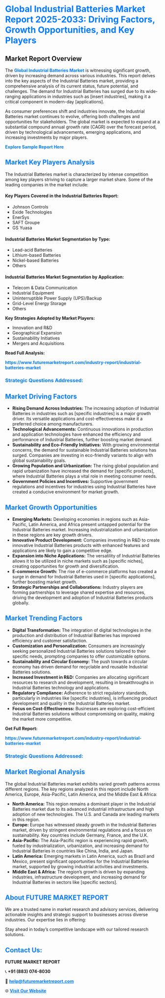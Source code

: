 <h1 style="color: #007BFF;">Global Industrial Batteries Market Report 2025-2033: Driving Factors, Growth Opportunities, and Key Players</h1>

<section id="overview">
<h2>Market Report Overview</h2>
<p>The <a href="https://www.futuremarketreport.com/industry-report/industrial-batteries-market" style="color: #007BFF; text-decoration: none;"><strong>Global Industrial Batteries Market</strong></a> is witnessing significant growth, driven by increasing demand across various industries. This report delves into the key aspects of the Industrial Batteries market, providing a comprehensive analysis of its current status, future potential, and challenges. The demand for Industrial Batteries has surged due to its wide-ranging applications in industries such as [insert industries], making it a critical component in modern-day [applications].</p>
<p>As consumer preferences shift and industries innovate, the Industrial Batteries market continues to evolve, offering both challenges and opportunities for stakeholders. The global market is expected to expand at a substantial compound annual growth rate (CAGR) over the forecast period, driven by technological advancements, emerging applications, and increasing investments by major players.</p>
</section>

<section id="overview">
<p><a href="https://www.futuremarketreport.com/request-sample/reportId=57476" style="color: #007BFF; text-decoration: none;"><strong>Explore Sample Report Here</strong></a></p>
</section>

<section id="key-players">
<h2 style="color: #007BFF;">Market Key Players Analysis</h2>
<p>The Industrial Batteries market is characterized by intense competition among key players striving to capture a larger market share. Some of the leading companies in the market include:</p>
<h4>Key Players Covered in the Industrial Batteries Report:</h4>
<ul><li>Johnson Controls</li><li>Exide Technologies</li><li>EnerSys</li><li>SAFT Groupe</li><li>GS Yuasa</li></ul>
<h4>Industrial Batteries Market Segmentation by Type:</h4>
<ul><li>Lead-acid Batteries</li><li>Lithium-based Batteries</li><li>Nickel-based Batteries</li><li>Others</li></ul>

<h4>Industrial Batteries Market Segmentation by Application:</h4>
<ul><li>Telecom &amp; Data Communication</li><li>Industrial Equipment</li><li>Uninterruptible Power Supply (UPS)/Backup</li><li>Grid-Level Energy Storage</li><li>Others</li></ul>
<p><strong>Key Strategies Adopted by Market Players:</strong></p>
<ul>
<li>Innovation and R&D</li>
<li>Geographical Expansion</li>
<li>Sustainability Initiatives</li>
<li>Mergers and Acquisitions</li>
</ul>
</section>

<section>
<p><strong>Read Full Analysis: </strong></p><a href="https://www.futuremarketreport.com/industry-report/industrial-batteries-market" style="color: #007BFF; text-decoration: none;"><strong>https://www.futuremarketreport.com/industry-report/industrial-batteries-market</strong></a>
<h3 style="color: #007BFF;">Strategic Questions Addressed:</h3>
</section>

<section id="driving-factors">
<h2 style="color: #007BFF;">Market Driving Factors</h2>
<ul>
<li><strong>Rising Demand Across Industries:</strong> The increasing adoption of Industrial Batteries in industries such as [specific industries] is a major growth driver. Its versatile applications and cost-effectiveness make it a preferred choice among manufacturers.</li>
<li><strong>Technological Advancements:</strong> Continuous innovations in production and application technologies have enhanced the efficiency and performance of Industrial Batteries, further boosting market demand.</li>
<li><strong>Sustainability and Eco-Friendly Initiatives:</strong> With growing environmental concerns, the demand for sustainable Industrial Batteries solutions has surged. Companies are investing in eco-friendly variants to align with global sustainability goals.</li>
<li><strong>Growing Population and Urbanization:</strong> The rising global population and rapid urbanization have increased the demand for [specific products], where Industrial Batteries plays a vital role in meeting consumer needs.</li>
<li><strong>Government Policies and Incentives:</strong> Supportive government regulations and incentives for industries using Industrial Batteries have created a conducive environment for market growth.</li>
</ul>
</section>

<section id="growth-opportunities">
<h2 style="color: #007BFF;">Market Growth Opportunities</h2>
<ul>
<li><strong>Emerging Markets:</strong> Developing economies in regions such as Asia-Pacific, Latin America, and Africa present untapped potential for the Industrial Batteries market. Increasing industrialization and urbanization in these regions are key growth drivers.</li>
<li><strong>Innovative Product Development:</strong> Companies investing in R&D to create innovative Industrial Batteries products with enhanced features and applications are likely to gain a competitive edge.</li>
<li><strong>Expansion into Niche Applications:</strong> The versatility of Industrial Batteries allows it to be utilized in niche markets such as [specific niches], creating opportunities for growth and diversification.</li>
<li><strong>E-commerce Growth:</strong> The rise of e-commerce platforms has created a surge in demand for Industrial Batteries used in [specific applications], further boosting market growth.</li>
<li><strong>Strategic Partnerships and Collaborations:</strong> Industry players are forming partnerships to leverage shared expertise and resources, driving the development and adoption of Industrial Batteries products globally.</li>
</ul>
</section>

<section id="trending-factors">
<h2 style="color: #007BFF;">Market Trending Factors</h2>
<ul>
<li><strong>Digital Transformation:</strong> The integration of digital technologies in the production and distribution of Industrial Batteries has improved efficiency and customer satisfaction.</li>
<li><strong>Customization and Personalization:</strong> Consumers are increasingly seeking personalized Industrial Batteries solutions tailored to their specific needs, prompting companies to offer customizable options.</li>
<li><strong>Sustainability and Circular Economy:</strong> The push towards a circular economy has driven demand for recyclable and reusable Industrial Batteries solutions.</li>
<li><strong>Increased Investment in R&D:</strong> Companies are allocating significant resources to research and development, resulting in breakthroughs in Industrial Batteries technology and applications.</li>
<li><strong>Regulatory Compliance:</strong> Adherence to strict regulatory standards, particularly in industries like [specific industries], is influencing product development and quality in the Industrial Batteries market.</li>
<li><strong>Focus on Cost-Effectiveness:</strong> Businesses are exploring cost-efficient Industrial Batteries solutions without compromising on quality, making the market more competitive.</li>
</ul>
</section>

<section>
<p><strong>Get Full Report: </strong></p><a href="https://www.futuremarketreport.com/industry-report/industrial-batteries-market" style="color: #007BFF; text-decoration: none;"><strong>https://www.futuremarketreport.com/industry-report/industrial-batteries-market</strong></a>
<h3 style="color: #007BFF;">Strategic Questions Addressed:</h3>
</section>


<section id="regional-analysis">
<h2 style="color: #007BFF;">Market Regional Analysis</h2>
<p>The global Industrial Batteries market exhibits varied growth patterns across different regions. The key regions analyzed in this report include North America, Europe, Asia-Pacific, Latin America, and the Middle East & Africa:</p>
<ul>
<li><strong>North America:</strong> This region remains a dominant player in the Industrial Batteries market due to its advanced industrial infrastructure and high adoption of new technologies. The U.S. and Canada are leading markets in this region.</li>
<li><strong>Europe:</strong> Europe has witnessed steady growth in the Industrial Batteries market, driven by stringent environmental regulations and a focus on sustainability. Key countries include Germany, France, and the U.K.</li>
<li><strong>Asia-Pacific:</strong> The Asia-Pacific region is experiencing rapid growth, fueled by industrialization, urbanization, and increasing demand for Industrial Batteries in countries like China, India, and Japan.</li>
<li><strong>Latin America:</strong> Emerging markets in Latin America, such as Brazil and Mexico, present significant opportunities for the Industrial Batteries market, supported by growing industrial activities and investments.</li>
<li><strong>Middle East & Africa:</strong> The region’s growth is driven by expanding industries, infrastructure development, and increasing demand for Industrial Batteries in sectors like [specific sectors].</li>
</ul>
</section>

<footer>
<h2 style="color: #007BFF;">About FUTURE MARKET REPORT</h2>
<p>We are a trusted name in market research and advisory services, delivering actionable insights and strategic support to businesses across diverse industries. Our expertise lies in offering:</p>

<p>Stay ahead in today’s competitive landscape with our tailored research solutions.</p>

<h2 style="color: #007BFF;">Contact Us:</h2>
<p><strong>FUTURE MARKET REPORT</strong></p>
<p>📞 <strong>+91 (883) 074-8030</strong></p>
<p>📧 <strong><a href="mailto:help@futuremarketreport.com" style="color: #007BFF;">help@futuremarketreport.com</a></strong></p>
<p>🌐 <strong><a href="https://www.futuremarketreport.com/" style="color: #007BFF;">Visit Our Website</a></strong></p>
</footer>